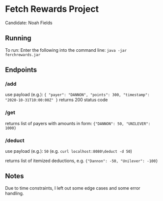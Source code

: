# Fetch Rewards Project
Candidate: Noah Fields

## Running
To run:
Enter the following into the command line:
`java -jar ferchrewards.jar`

## Endpoints

### /add
use payload (e.g.):
`{ "payer": "DANNON", "points": 300, "timestamp": "2020-10-31T10:00:00Z" }`
returns 200 status code

### /get
returns list of payers with amounts in form: 
`{"DANNON": 50, "UNILEVER": 1000}`

### /deduct
use payload (e.g.):
`50` (e.g. `curl localhost:8080\deduct -d 50`)

returns list of itemized deductions, e.g.
`{"Dannon": -50, "Unilever": -100}`


## Notes

Due to time constraints, I left out some edge cases and some error handling.